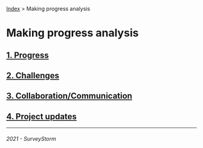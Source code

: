 [Index](../../../README.md) > Making progress analysis

# Making progress analysis

## [1. Progress](progress.md)

## [2. Challenges](challenges.md)

## [3. Collaboration/Communication](collaboration_communication.md)

## [4. Project updates](project_updates.md)


---
###### 2021 - SurveyStorm
